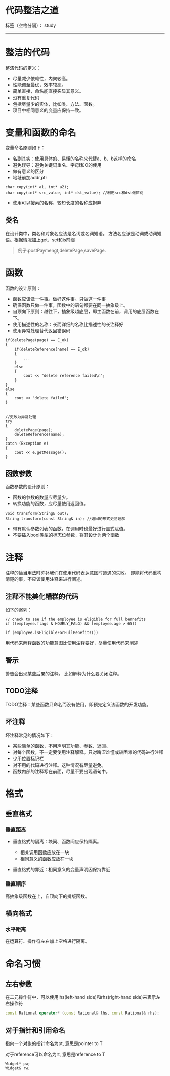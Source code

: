 # 代码整洁之道

标签（空格分隔）： study

---

# 整洁的代码

整洁代码的定义：

- 尽量减少依赖性，内聚较高。
- 性能调至最优，效率较高。
- 简单直接，命名能直接突显其意义。
- 没有重复代码
- 包括尽量少的实体，比如类、方法、函数。
- 项目中相同意义的变量应保持一致。

# 变量和函数的命名

变量命名原则如下：

 - 名副其实：使用具体的、易懂的名称来代替a、b、b这样的命名
 - 避免误导：避免关键词重名、字母l和O的使用
 - 做有意义的区分
 - 地址前加addr,ptr

  ```
 char copy(int* a1, int* a2);
 char copy(int* src_value, int* dst_value); //利用src和dst做区别
  ```
 - 使用可以搜索的名称，较短长度的名称应摒弃

## 类名

在设计类中，类名和对象名应该是名词或名词短语。
方法名应该是动词或动词短语。根据情况加上get、set和is前缀

>例子:postPaymengt,deletePage,savePage.


# 函数

函数的设计原则：

- 函数应该做一件事。做好这件事。只做这一件事
- 确保函数只做一件事，函数中的语句都要在同一抽象级上。
- 自顶向下原则：越往下，抽象级越底层，即主函数在前，调用的底层函数在下。
- 使用描述性的名称：长而详细的名称比描述性的长注释好
- 使用异常处理替代返回错误码
```
if(deletePage(page) == E_ok)
{
    if(deleteReference(name) == E_ok)
    {
        ...
    }
    else
    {
        cout << "delete reference failed\n";
    }
}
else
{
    cout << "delete failed";
}   


//更改为异常处理
try
{
    deletePage(page);
    deleteReference(name);
}
catch (Exception e)
{
    cout << e.getMessage();
}
```


## 函数参数

函数参数的设计原则：

- 函数的参数的数量应尽量少。
- 转换功能的函数，应尽量使用返回值。
```
void transform(String& out);
String transform(const String& in); //返回的形式更易理解
```
- 带有默认参数列表的函数，在调用时也最好进行显式赋值。
- 不要插入bool类型的标志位参数，将其设计为两个函数

# 注释

注释的恰当用法时弥补我们在使用代码表达意图时遭遇的失败。
即能将代码重构清楚的事，不应该使用注释来进行阐述。

## 注释不能美化糟糕的代码

如下的案列：

```
// check to see if the employee is eligible for full bennefits
if ((employee.flags & HOURLY_FALG) && (employee.age > 65))

if (employee.isEligibleForFullBenefits())
```

用代码来解释函数的功能意图比使用注释要好，尽量使用代码来阐述

## 警示

警告会出现某些后果的注释。
比如解释为什么要关闭注释。

## TODO注释

TODO注释：某些函数只命名而没有使用，即预先定义该函数的开发功能。

## 坏注释

坏注释常见的情况如下：

- 某些简单的函数，不用声明其功能、参数、返回。
- 对每个函数，不一定要使用注释解释。只对晦涩难懂或较困难的代码进行注释
- 少用位置标记栏
- 对不用的代码进行注释。这种情况有尽量避免。
- 函数内部的注释写在前面，尽量不要出现语句中。

# 格式

## 垂直格式

### 垂直距离

- 垂直格式的隔离：块间、函数间应保持隔离。
  - 相关调用函数应放在一块
  - 相同意义的函数应放在一块

- 垂直格式的靠近：相同意义的变量声明因保持靠近

### 垂直顺序

高抽象级函数在上，自顶向下的排版函数。

## 横向格式

### 水平距离

在运算符、操作符左右加上空格进行隔离。

# 命名习惯

## 左右参数

在二元操作符中，可以使用lhs(left-hand side)和rhs(right-hand side)来表示左右操作符

```c++
const Rational operator* (const Rational& lhs, const Rational& rhs);
```

## 对于指针和引用命名

指向一个对象的指针命名为pt, 意思是pointer to T

对于reference可以命名为rt, 意思是reference to T

```
Widget* pw;
Widget& rw;
```





